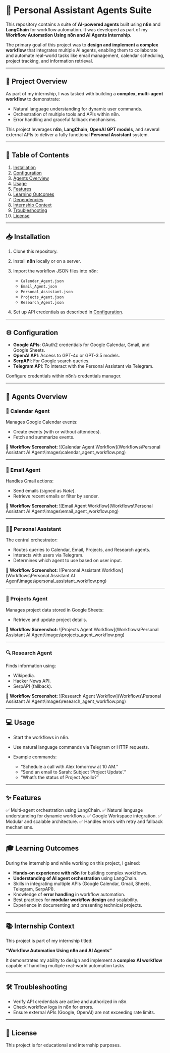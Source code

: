 # 🧠 Personal Assistant Agents Suite

This repository contains a suite of **AI-powered agents** built using **n8n** and **LangChain** for workflow automation. It was developed as part of my **Workflow Automation Using n8n and AI Agents Internship**.

The primary goal of this project was to **design and implement a complex workflow** that integrates multiple AI agents, enabling them to collaborate and automate real-world tasks like email management, calendar scheduling, project tracking, and information retrieval.

---

## 🎯 Project Overview

As part of my internship, I was tasked with building a **complex, multi-agent workflow** to demonstrate:

* Natural language understanding for dynamic user commands.
* Orchestration of multiple tools and APIs within n8n.
* Error handling and graceful fallback mechanisms.

This project leverages **n8n**, **LangChain**, **OpenAI GPT models**, and several external APIs to deliver a fully functional **Personal Assistant** system.

---

## 📑 Table of Contents

1. [Installation](#installation)
2. [Configuration](#configuration)
3. [Agents Overview](#agents-overview)
4. [Usage](#usage)
5. [Features](#features)
6. [Learning Outcomes](#learning-outcomes)
7. [Dependencies](#dependencies)
8. [Internship Context](#internship-context)
9. [Troubleshooting](#troubleshooting)
10. [License](#license)

---

## 📥 Installation

1. Clone this repository.
2. Install **n8n** locally or on a server.
3. Import the workflow JSON files into n8n:

   * `Calendar_Agent.json`
   * `Email_Agent.json`
   * `Personal_Assistant.json`
   * `Projects_Agent.json`
   * `Research_Agent.json`
4. Set up API credentials as described in [Configuration](#configuration).

---

## ⚙️ Configuration

* **Google APIs**: OAuth2 credentials for Google Calendar, Gmail, and Google Sheets.
* **OpenAI API**: Access to GPT-4o or GPT-3.5 models.
* **SerpAPI**: For Google search queries.
* **Telegram API**: To interact with the Personal Assistant via Telegram.

Configure credentials within n8n’s credentials manager.

---

## 🤖 Agents Overview

### 📅 Calendar Agent

Manages Google Calendar events:

* Create events (with or without attendees).
* Fetch and summarize events.

**📸 Workflow Screenshot:**
![Calendar Agent Workflow](Workflows\Personal Assistant AI Agent\images\calendar_agent_workflow.png)

---

### 📧 Email Agent

Handles Gmail actions:

* Send emails (signed as *Nate*).
* Retrieve recent emails or filter by sender.

**📸 Workflow Screenshot:**
![Email Agent Workflow](Workflows\Personal Assistant AI Agent\images\email_agent_workflow.png)

---

### 🧑‍💼 Personal Assistant

The central orchestrator:

* Routes queries to Calendar, Email, Projects, and Research agents.
* Interacts with users via Telegram.
* Determines which agent to use based on user input.

**📸 Workflow Screenshot:**
![Personal Assistant Workflow](Workflows\Personal Assistant AI Agent\images\personal_assistant_workflow.png)

---

### 📂 Projects Agent

Manages project data stored in Google Sheets:

* Retrieve and update project details.

**📸 Workflow Screenshot:**
![Projects Agent Workflow](Workflows\Personal Assistant AI Agent\images\projects_agent_workflow.png)

---

### 🔍 Research Agent

Finds information using:

* Wikipedia.
* Hacker News API.
* SerpAPI (fallback).

**📸 Workflow Screenshot:**
![Research Agent Workflow](Workflows\Personal Assistant AI Agent\images\research_agent_workflow.png)

---

## 💻 Usage

* Start the workflows in n8n.
* Use natural language commands via Telegram or HTTP requests.
* Example commands:

  * “Schedule a call with Alex tomorrow at 10 AM.”
  * “Send an email to Sarah: Subject ‘Project Update’.”
  * “What’s the status of Project Apollo?”

---

## ✨ Features

✅ Multi-agent orchestration using LangChain.
✅ Natural language understanding for dynamic workflows.
✅ Google Workspace integration.
✅ Modular and scalable architecture.
✅ Handles errors with retry and fallback mechanisms.

---

## 🎓 Learning Outcomes

During the internship and while working on this project, I gained:

* **Hands-on experience with n8n** for building complex workflows.
* **Understanding of AI agent orchestration** using LangChain.
* Skills in integrating multiple APIs (Google Calendar, Gmail, Sheets, Telegram, SerpAPI).
* Knowledge of **error handling** in workflow automation.
* Best practices for **modular workflow design** and scalability.
* Experience in documenting and presenting technical projects.

---

## 📚 Internship Context

This project is part of my internship titled:

**“Workflow Automation Using n8n and AI Agents”**

It demonstrates my ability to design and implement a **complex AI workflow** capable of handling multiple real-world automation tasks.

---

## 🛠 Troubleshooting

* Verify API credentials are active and authorized in n8n.
* Check workflow logs in n8n for errors.
* Ensure external APIs (Google, OpenAI) are not exceeding rate limits.

---

## 📄 License

This project is for educational and internship purposes.


